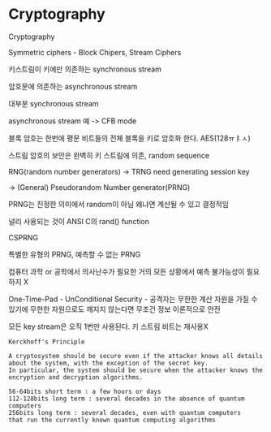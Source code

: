 # Cryptography
Cryptography

Symmetric ciphers - Block Chipers, Stream Ciphers

키스트림이 키에만 의존하는 synchronous stream

암호문에 의존하는 asynchronous stream

대부분 synchronous stream

asynchronous stream 예 -> CFB mode

블록 암호는 한번에 평문 비트들의 전체 블록을 키로 암호화 한다. AES(128ㅠㅑㅅ)

스트림 암호의 보안은 완벽히 키 스트림에 의존, random sequence

RNG(random number generators) -> TRNG need generating session key

-> (General) Pseudorandom Number generator(PRNG)

PRNG는 진정한 의미에서 random이 아님 왜냐면 계산될 수 있고 결정적임

널리 사용되는 것이 ANSI C의 rand() function

CSPRNG

특별한 유형의 PRNG, 예측할 수 없는 PRNG

컴퓨터 과학 or 공학에서 의사난수가 필요한 거의 모든 상황에서 예측 불가능성이 필요하지 X

One-Time-Pad - UnConditional Security - 공격자는 무한한 계산 자원을 가질 수 있기에 무한한 자원으로도 깨지지 않는다면 무조건 정보 이론적으로 안전

모든 key stream은 오직 1번만 사용된다. 키 스트림 비트는 재사용X

```
Kerckhoff's Principle

A cryptosystem should be secure even if the attacker knows all details about the system, with the exception of the secret key.
In particular, the system should be secure when the attacker knows the encryption and decryption algorithms.
```

```
56-64bits short term : a few hours or days
112-128bits long term : several decades in the absence of quantum computers
256bits long term : several decades, even with quantum computers
that run the currently known quantum computing algorithms
```
